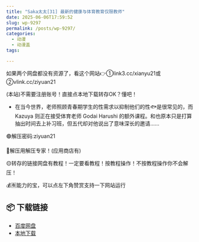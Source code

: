 ```yaml
---
title: "Saka太太[31] 最新的健康与体育教育仅限教师"
date: 2025-06-06T17:59:52
slug: wp-9297
permalink: /posts/wp-9297/
categories:
  - 动漫
  - 动漫盖
tags:

---
```


如果两个网盘都没有资源了，看这个网站👉①link3.cc/xianyu21或②vlink.cc/ziyuan21

(本站)不需要注册账号！直接点本地下载转存OK？懂吧！

*   在当今世界，老师照顾青春期学生的性需求以抑制他们的性🐟是很常见的，而 Kazuya 则正在接受体育老师 Godai Harushi 的额外课程。和也原本只是打算抽出时间去上补习班，但五代却对他说出了意味深长的邀请……

🟢解压密码:ziyuan21

🔵解压用解压专家！(应用商店有)

🟡转存的链接网盘有教程！一定要看教程！按教程操作！不按教程操作你不会解压！

💰🈶能力的宝，可以点左下角赞赏支持一下网站运行

## 📦 下载链接
- [百度网盘](https://blziyuan21.com/pay-download/9297?key=c16197a937&down_id=0)
- [本地下载](https://blziyuan21.com/pay-download/9297?key=c16197a937&down_id=1)

